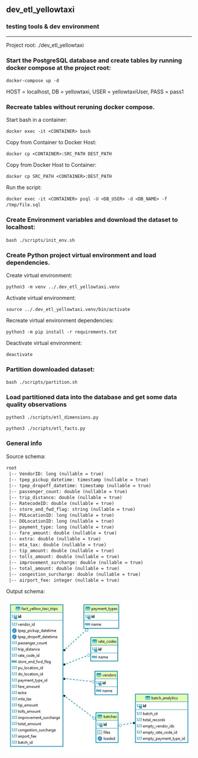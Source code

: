 ## dev_etl_yellowtaxi
### testing tools &amp; dev environment
---------------------------------------

Project root: ./dev_etl_yellowtaxi

### Start the PostgreSQL database and create tables by running docker compose at the project root:

```
docker-compose up -d
```

HOST = localhost, DB = yellowtaxi, USER = yellowtaxiUser, PASS = pass1

### Recreate tables without reruning docker compose.
Start bash in a container:
```
docker exec -it <CONTAINER> bash
```
Copy from Container to Docker Host:
```
docker cp <CONTAINER>:SRC_PATH DEST_PATH
```
Copy from Docker Host to Container:
```
docker cp SRC_PATH <CONTAINER>:DEST_PATH
```
Run the script:
```
docker exec -it <CONTAINER> psql -U <DB_USER> -d <DB_NAME> -f /tmp/file.sql
```

### Create Environment variables and download the dataset to localhost:

```
bash ./scripts/init_env.sh
```

### Create Python project virtual environment and load dependencies.

Create virtual environment:

```
python3 -m venv ../.dev_etl_yellowtaxi.venv
```

Activate virtual environment:

```
source ../.dev_etl_yellowtaxi.venv/bin/activate
```

Recreate virtual environment dependencies:

```
python3 -m pip install -r requirements.txt
```

Deactivate virtual environment:
```
deactivate
```

### Partition downloaded dataset:
```
bash ./scripts/partition.sh
```
 
### Load partitioned data into the database and get some data quality observations
```
python3 ./scripts/etl_dimensions.py
```
```
python3 ./scripts/etl_facts.py
```

### General info

Source schema:

```
root
 |-- VendorID: long (nullable = true)
 |-- tpep_pickup_datetime: timestamp (nullable = true)
 |-- tpep_dropoff_datetime: timestamp (nullable = true)
 |-- passenger_count: double (nullable = true)
 |-- trip_distance: double (nullable = true)
 |-- RatecodeID: double (nullable = true)
 |-- store_and_fwd_flag: string (nullable = true)
 |-- PULocationID: long (nullable = true)
 |-- DOLocationID: long (nullable = true)
 |-- payment_type: long (nullable = true)
 |-- fare_amount: double (nullable = true)
 |-- extra: double (nullable = true)
 |-- mta_tax: double (nullable = true)
 |-- tip_amount: double (nullable = true)
 |-- tolls_amount: double (nullable = true)
 |-- improvement_surcharge: double (nullable = true)
 |-- total_amount: double (nullable = true)
 |-- congestion_surcharge: double (nullable = true)
 |-- airport_fee: integer (nullable = true)
```

Output schema:

![Schema](/var/yellowtaxi_erd.JPG)
